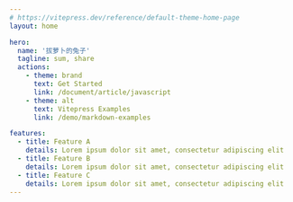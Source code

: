 ```yaml
---
# https://vitepress.dev/reference/default-theme-home-page
layout: home

hero:
  name: '拔萝卜的兔子'
  tagline: sum, share
  actions:
    - theme: brand
      text: Get Started
      link: /document/article/javascript
    - theme: alt
      text: Vitepress Examples
      link: /demo/markdown-examples

features:
  - title: Feature A
    details: Lorem ipsum dolor sit amet, consectetur adipiscing elit
  - title: Feature B
    details: Lorem ipsum dolor sit amet, consectetur adipiscing elit
  - title: Feature C
    details: Lorem ipsum dolor sit amet, consectetur adipiscing elit
---
```

